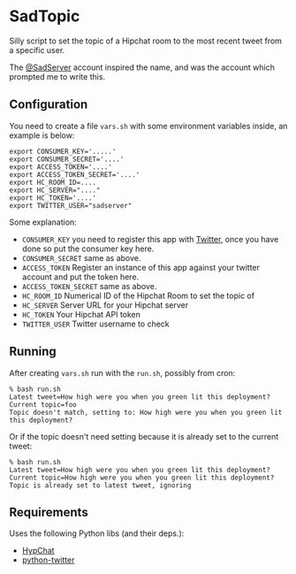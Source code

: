 # SadTopic

Silly script to set the topic of a Hipchat room to the most recent tweet from a specific user.

The [@SadServer](https://twitter.com/sadserver) account inspired the name, and was the account which prompted me to write this.

## Configuration

You need to create a file `vars.sh` with some environment variables inside, an example is below:

```
export CONSUMER_KEY='.....'
export CONSUMER_SECRET='....'
export ACCESS_TOKEN='....'
export ACCESS_TOKEN_SECRET='....'
export HC_ROOM_ID=....
export HC_SERVER="...."
export HC_TOKEN='....'
export TWITTER_USER="sadserver"
```

Some explanation:

* `CONSUMER_KEY` you need to register this app with [Twitter](http://developer.twitter.com/), once you have done so put the consumer key here.
* `CONSUMER_SECRET` same as above.
* `ACCESS_TOKEN` Register an instance of this app against your twitter account and put the token here.
* `ACCESS_TOKEN_SECRET` same as above.
* `HC_ROOM_ID` Numerical ID of the Hipchat Room to set the topic of
* `HC_SERVER` Server URL for your Hipchat server
* `HC_TOKEN` Your Hipchat API token
* `TWITTER_USER` Twitter username to check

## Running

After creating `vars.sh` run with the `run.sh`, possibly from cron:

```
% bash run.sh
Latest tweet=How high were you when you green lit this deployment?
Current topic=foo
Topic doesn't match, setting to: How high were you when you green lit this deployment?
```

Or if the topic doesn't need setting because it is already set to the current tweet:

```
% bash run.sh
Latest tweet=How high were you when you green lit this deployment?
Current topic=How high were you when you green lit this deployment?
Topic is already set to latest tweet, ignoring
```

## Requirements

Uses the following Python libs (and their deps.):

* [HypChat](https://github.com/RidersDiscountCom/HypChat/)
* [python-twitter](https://github.com/bear/python-twitter)
